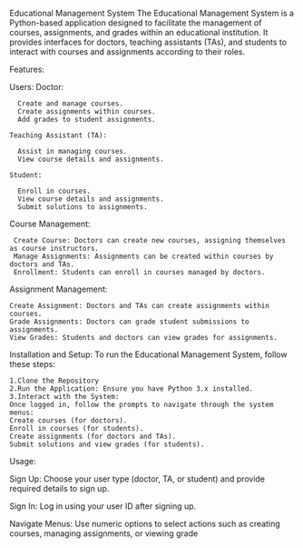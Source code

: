 Educational Management System
The Educational Management System is a Python-based application designed to facilitate the management of courses, assignments, and grades within an educational institution. It provides interfaces for doctors, teaching assistants (TAs), and students to interact with courses and assignments according to their roles.


Features:

 Users:
    Doctor:
    
      Create and manage courses.
      Create assignments within courses.
      Add grades to student assignments.
    
    Teaching Assistant (TA):
    
      Assist in managing courses.
      View course details and assignments.
      
    Student:
    
      Enroll in courses.
      View course details and assignments.
      Submit solutions to assignments.
      
 Course Management:
 
     Create Course: Doctors can create new courses, assigning themselves as course instructors.
     Manage Assignments: Assignments can be created within courses by doctors and TAs.
     Enrollment: Students can enroll in courses managed by doctors.
      
 Assignment Management:
 
    Create Assignment: Doctors and TAs can create assignments within courses.
    Grade Assignments: Doctors can grade student submissions to assignments.
    View Grades: Students and doctors can view grades for assignments.

 Installation and Setup: To run the Educational Management System, follow these steps:
 
    1.Clone the Repository
    2.Run the Application: Ensure you have Python 3.x installed.
    3.Interact with the System:
    Once logged in, follow the prompts to navigate through the system menus:
    Create courses (for doctors).
    Enroll in courses (for students).
    Create assignments (for doctors and TAs).
    Submit solutions and view grades (for students).


Usage:

Sign Up: Choose your user type (doctor, TA, or student) and provide required details to sign up.

Sign In: Log in using your user ID after signing up.

Navigate Menus: Use numeric options to select actions such as creating courses, managing assignments, or viewing grade


